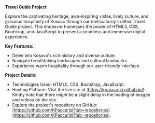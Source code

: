 **Travel Guide Project**

Explore the captivating heritage, awe-inspiring vistas, lively culture, and gracious hospitality of Kosovo through our meticulously crafted Travel Guide project. This endeavor harnesses the power of HTML5, CSS, Bootstrap, and JavaScript to present a seamless and immersive digital experience.

**Key Features:**
- Delve into Kosovo's rich history and diverse culture.
- Navigate breathtaking landscapes and cultural landmarks.
- Experience warm hospitality through our user-friendly interface.

**Project Details:**
- Technologies Used: HTML5, CSS, Bootstrap, JavaScript.
- Hosting Platform: Visit the live site at (https://kpaccarizi.github.io/). Kindly note that there might be a slight delay in the loading of images and videos on the site.
- Explore the project's repository on GitHub: [https://github.com/KPaccarizi?tab=repositories](https://github.com/KPaccarizi?tab=repositories).
